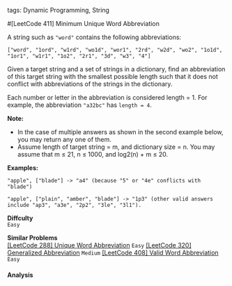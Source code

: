 tags: Dynamic Programming, String

#[LeetCode 411] Minimum Unique Word Abbreviation

A string such as `"word"` contains the following abbreviations:

`["word", "1ord", "w1rd", "wo1d", "wor1", "2rd", "w2d", "wo2", "1o1d", "1or1", "w1r1", "1o2", "2r1", "3d", "w3", "4"]`

Given a target string and a set of strings in a dictionary, find an abbreviation of this target string with 
the smallest possible length such that it does not conflict with abbreviations of the strings in the dictionary.

Each number or letter in the abbreviation is considered length = 1. 
For example, the abbreviation `"a32bc"` has `length = 4`.

**Note:**

 * In the case of multiple answers as shown in the second example below, you may return any one of them.
 * Assume length of target string = m, and dictionary size = n. You may assume that m ≤ 21, n ≤ 1000, and log2(n) + m ≤ 20.
 

**Examples:**

    "apple", ["blade"] -> "a4" (because "5" or "4e" conflicts with "blade")

    "apple", ["plain", "amber", "blade"] -> "1p3" (other valid answers include "ap3", "a3e", "2p2", "3le", "3l1").

**Diffculty**  
`Easy`

**Similar Problems**  
[[LeetCode 288] Unique Word Abbreviation]() `Easy`
[[LeetCode 320] Generalized Abbreviation]() `Medium`
[[LeetCode 408] Valid Word Abbreviation]() `Easy`


#### Analysis



